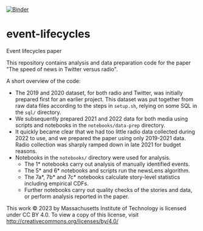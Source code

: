 [![Binder](https://mybinder.org/badge_logo.svg)](https://mybinder.org/v2/gh/liyajin7/ccc-process-audio/HEAD?labpath=notebooks%2Fdata-prep%2Fnov24-testing-v2.ipynb)


# event-lifecycles
Event lifecycles paper

This repository contains analysis and data preparation code for the paper "The
speed of news in Twitter versus radio".

A short overview of the code:
* The 2019 and 2020 dataset, for both radio and Twitter, was initially prepared
  first for an earlier project. This dataset was put together from raw data
  files according to the steps in `setup.sh`, relying on some SQL in the `sql/`
  directory.
* We subsequently prepared 2021 and 2022 data for both media using scripts and
  notebooks in the `notebooks/data-prep` directory.
* It quickly became clear that we had too little radio data collected
  during 2022 to use, and we prepared the paper using only 2019-2021 data. Radio
  collection was sharply ramped down in late 2021 for budget reasons.
* Notebooks in the `notebooks/` directory were used for analysis.
    * The 1\* notebooks carry out analysis of manually identified events.
    * The 5\* and 6\* notebooks and scripts run the newsLens algorithm.
    * The 7a\*, 7b\* and 7c\* notebooks calculate story-level statistics
      including empirical CDFs.
    * Further notebooks carry out quality checks of the stories and data, or
      perform analysis reported in the paper.

This work © 2023 by Massachusetts Institute of Technology is licensed under CC
BY 4.0. To view a copy of this license, visit
http://creativecommons.org/licenses/by/4.0/
